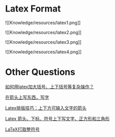 # Latex Format


![[Knowledge/resources/latex1.png]]

![[Knowledge/resources/latex2.png]]

![[Knowledge/resources/latex3.png]]

![[Knowledge/resources/latex4.png]]

# Other Questions

[如何用latex加大括号、上下括号等复杂操作？](https://zhuanlan.zhihu.com/p/265587702)

[在箭头上写东西，写字](https://blog.csdn.net/qq_34369618/article/details/78044278)

[Latex排版技巧：上下方可输入文字的箭头](https://blog.csdn.net/aidanmo/article/details/103146349)

[Latex 箭头、下标、符号上下写文字、正方形和三角形](https://www.cnblogs.com/wt869054461/p/9544846.html)

[LaTeX打取整符号](https://blog.csdn.net/Ljnoit/article/details/108998774)